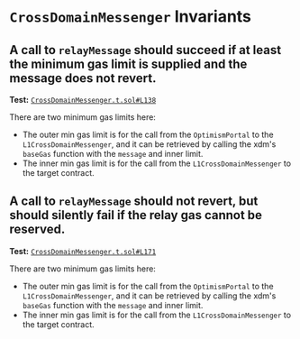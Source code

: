 # `CrossDomainMessenger` Invariants

## A call to `relayMessage` should succeed if at least the minimum gas limit is supplied and the message does not revert.
**Test:** [`CrossDomainMessenger.t.sol#L138`](../contracts/test/invariants/CrossDomainMessenger.t.sol#L138)

There are two minimum gas limits here: 
- The outer min gas limit is for the call from the `OptimismPortal` to the `L1CrossDomainMessenger`,  and it can be retrieved by calling the xdm's `baseGas` function with the `message` and inner limit. 
- The inner min gas limit is for the call from the `L1CrossDomainMessenger` to the target contract. 


## A call to `relayMessage` should not revert, but should silently fail if the relay gas cannot be reserved.
**Test:** [`CrossDomainMessenger.t.sol#L171`](../contracts/test/invariants/CrossDomainMessenger.t.sol#L171)

There are two minimum gas limits here: 
- The outer min gas limit is for the call from the `OptimismPortal` to the `L1CrossDomainMessenger`,  and it can be retrieved by calling the xdm's `baseGas` function with the `message` and inner limit. 
- The inner min gas limit is for the call from the `L1CrossDomainMessenger` to the target contract. 
